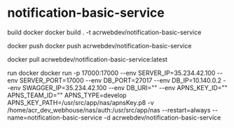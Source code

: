 # notification-basic-service

build docker
docker build . -t acrwebdev/notification-basic-service

docker push
docker push acrwebdev/notification-basic-service

docker pull acrwebdev/notification-basic-service:latest

run docker
docker run -p 17000:17000 --env SERVER_IP=35.234.42.100 --env SERVER_PORT=17000 --env DB_PORT=27017 --env DB_IP=10.140.0.2 --env SWAGGER_IP=35.234.42.100 --env DB_URI="" --env APNS_KEY_ID="" APNS_TEAM_ID="" APNS_TYPE=develop APNS_KEY_PATH=/usr/src/app/nas/apnsKey.p8 -v /home/acr_dev_webhouse/nas/auth:/usr/src/app/nas --restart=always --name=notification-basic-service -d acrwebdev/notification-basic-service
